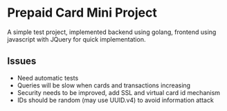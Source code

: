 # Prepaid Card Mini Project

A simple test project, implemented backend using golang, frontend using javascript with JQuery for quick implementation.

## Issues
- Need automatic tests
- Queries will be slow when cards and transactions increasing
- Security needs to be improved, add SSL and virtual card id mechanism
- IDs should be random (may use UUID.v4) to avoid information attack
